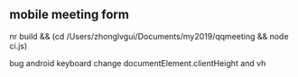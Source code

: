 ## mobile meeting form
nr build && (cd /Users/zhonglvgui/Documents/my2019/qqmeeting && node ci.js)

bug
android keyboard change documentElement.clientHeight and vh